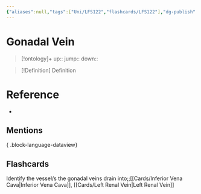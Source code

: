 ```yaml
---
{"aliases":null,"tags":["Uni/LFS122","flashcards/LFS122"],"dg-publish":true,"permalink":"/cards/gonadal-vein/","dgPassFrontmatter":true}
---
```


# Gonadal Vein

> [!ontology]+
> up:: 
> jump:: 
> down:: 

> [!Definition] Definition

# Reference

- 

## Mentions


{ .block-language-dataview}

## Flashcards

Identify the vessel/s the gonadal veins drain into;;[[Cards/Inferior Vena Cava\|Inferior Vena Cava]], [[Cards/Left Renal Vein\|Left Renal Vein]]
<!--SR:!2023-10-26,2,150-->